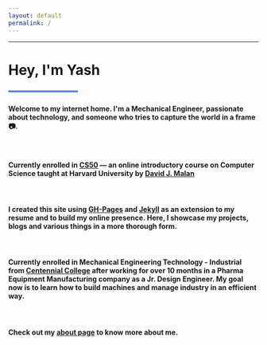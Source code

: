 ```yaml
---
layout: default
permalink: /
---
```

<!-- 

{% include landing.html %}

 -->

***
<meta name="google-site-verification" content="IINSoxxe5fQjr__boCzZ09iFnVUdbeZs6spQQtw3M1M" />

# **Hey, I'm Yash**
<div style="width: 140px; height: 4px;" class="green-divider"></div>
<style>
.green-divider {
  width: 140px;
  height: 4px;
  margin-top: 1.5rem;
  margin-bottom: 1.5rem;
  background-color: #598dc9;
}
</style>


#### Welcome to my internet home. I'm a Mechanical Engineer, passionate about technology, and someone who tries to capture the world in a frame :camera:. 

<br>

#### Currently enrolled in [CS50](https://cs50.harvard.edu/x/2021/) — an online introductory course on Computer Science taught at Harvard University by [David J. Malan](https://cs.harvard.edu/malan/)

<br>

#### I created this site using [GH-Pages](https://pages.github.com/) and [Jekyll](https://jekyllrb.com/docs/github-pages/) as an extension to my resume and to build my online presence. Here, I showcase my projects, blogs and various things in a more thorough form.

<br>

#### Currently enrolled in Mechanical Engineering Technology - Industrial from [Centennial College](https://www.centennialcollege.ca/) after working for over 10 months in a Pharma Equipment Manufacturing company as a Jr. Design Engineer. My goal now is to learn how to build machines and manage industry in an efficient way. 

<br>

#### Check out my [about page](./about/) to know more about me.

<br>



